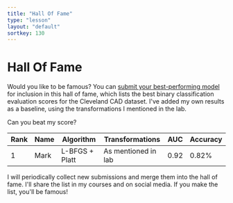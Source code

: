 ```yaml
---
title: "Hall Of Fame"
type: "lesson"
layout: "default"
sortkey: 130
---
```


# Hall Of Fame

Would you like to be famous? You can [submit your best-performing model](mailto:mark@mdfteurope.com) for inclusion in this hall of fame, which lists the best binary classification evaluation scores for the Cleveland CAD dataset. I've added my own results as a baseline, using the transformations I mentioned in the lab. 

Can you beat my score?

| Rank | Name | Algorithm      | Transformations |   AUC   | Accuracy |
|------|------|----------------|-----------------|---------|----------|
|  1   | Mark | L-BFGS + Platt | As mentioned in lab | 0.92 | 0.82% |

I will periodically collect new submissions and merge them into the hall of fame. I'll share the list in my courses and on social media. If you make the list, you'll be famous!
